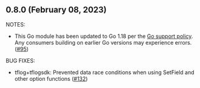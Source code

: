 ## 0.8.0 (February 08, 2023)

NOTES:

* This Go module has been updated to Go 1.18 per the [Go support policy](https://golang.org/doc/devel/release.html#policy). Any consumers building on earlier Go versions may experience errors. ([#95](https://github.com/hashicorp/terraform-plugin-log/issues/95))

BUG FIXES:

* tflog+tflogsdk: Prevented data race conditions when using SetField and other option functions ([#132](https://github.com/hashicorp/terraform-plugin-log/issues/132))
